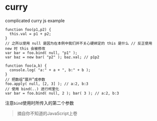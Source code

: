 # curry
complicated curry js example


```
function foo(p1,p2) { 
  this.val = p1 + p2;
}
// 之所以使用 null 是因为在本例中我们并不关心硬绑定的 this 是什么 // 反正使用 new 时 this 会被修改
var bar = foo.bind( null, "p1" );
var baz = new bar( "p2" ); baz.val; // p1p2
```

```
function foo(a,b) {
  console.log( "a:" + a + ", b:" + b );
}
// 把数组“展开”成参数
foo.apply( null, [2, 3] ); // a:2, b:3
// 使用 bind(..) 进行柯里化
var bar = foo.bind( null, 2 ); bar( 3 ); // a:2, b:3
```


注意`bind`使用时所传入的第二个参数
> 摘自你不知道的JavaScript上卷
